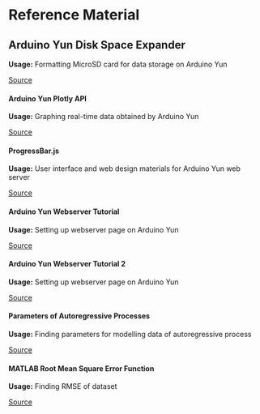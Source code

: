 # Reference Material

## Arduino Yun Disk Space Expander

  **Usage:** Formatting MicroSD card for data storage on Arduino Yun

  [Source](https://www.arduino.cc/en/Tutorial/ExpandingYunDiskSpace)

#### Arduino Yun Plotly API

 **Usage:** Graphing real-time data obtained by Arduino Yun

 [Source](https://github.com/plotly/arduino-api)

#### ProgressBar.js

 **Usage:** User interface and web design materials for Arduino Yun web server

 [Source](http://kimmobrunfeldt.github.io/progressbar.js/)
 
#### Arduino Yun Webserver Tutorial

 **Usage:** Setting up webserver page on Arduino Yun

 [Source](http://aaronscher.com/Arduino_tutorials/Arduino_WiFi_Tutorial/arduinoyunwifi.html)

#### Arduino Yun Webserver Tutorial 2

 **Usage:** Setting up webserver page on Arduino Yun

 [Source](http://scuola.arduino.cc/lesson/zzdeJ3m/YunServer_Sensor_values_to_HTML_page)

#### Parameters of Autoregressive Processes

 **Usage:** Finding parameters for modelling data of autoregressive process

 [Source](http://paulbourke.net/miscellaneous/ar/)
 
#### MATLAB Root Mean Square Error Function

 **Usage:** Finding RMSE of dataset

 [Source](http://www.mathworks.com/matlabcentral/fileexchange/21383-rmse/content/rmse.m)
 
